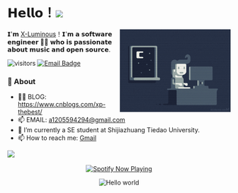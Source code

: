 


# 𝗛𝗲𝗹𝗹𝗼！<img src="https://user-images.githubusercontent.com/5679180/79618120-0daffb80-80be-11ea-819e-d2b0fa904d07.gif" width="27px"> 

<img align="right" width="250px" src="https://raw.githubusercontent.com/yaronzz/yaronzz/master/res/1.gif" />

𝗜'𝗺 [X-Luminous](https://github.com/yaronzz)！𝗜'𝗺 𝗮 𝘀𝗼𝗳𝘁𝘄𝗮𝗿𝗲 𝗲𝗻𝗴𝗶𝗻𝗲𝗲𝗿 👨‍💻 𝘄𝗵𝗼 𝗶𝘀 𝗽𝗮𝘀𝘀𝗶𝗼𝗻𝗮𝘁𝗲 𝗮𝗯𝗼𝘂𝘁 𝗺𝘂𝘀𝗶𝗰 𝗮𝗻𝗱 𝗼𝗽𝗲𝗻 𝘀𝗼𝘂𝗿𝗰𝗲.

![visitors](https://visitor-badge.laobi.icu/badge?page_id=X-Luminous)
[![Email Badge](https://img.shields.io/badge/-GMAIL-D14836?style=for-the-badge&logo=gmail&logoColor=white)](mailto:yaronhuang@foxmail.com)

### 🍜 About

- 👨‍💻 BLOG:  https://www.cnblogs.com/xp-thebest/
- 📫 EMAIL: a1205594294@gmail.com
- 🔭 I’m currently a SE student at Shijiazhuang Tiedao University.
- 📫 How to reach me: [Gmail](a1205594294@gmail.com)

<img src="https://github-readme-stats.vercel.app/api?username=X-Luminous&show_icons=true&hide_border=true">

<p align="center">
  <a href="https://open.spotify.com/user/9jkfb4jstu243z6qyvlz7ecu5" target="_blank"><img src="https://now-playing-on-spotify.vercel.app/api/spotify" alt="Spotify Now Playing" width="350"/></a>
</p>
<p align="center">
<img src="https://profile-counter.glitch.me/yaronzz/count.svg" alt="Hello world" />
</p>
